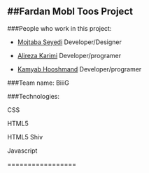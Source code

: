 ##Fardan Mobl Toos Project
---------------------------
###People who work in this project:

* [Mojtaba Seyedi](https://github.com/seyedi) Developer/Designer

* [Alireza Karimi](https://github.com/AlirezaKarimi) Developer/programer

* [Kamyab Hooshmand](https://github.com/Kamyab-H) Developer/programer


###Team name: BiiiG

###Technologies:

CSS

HTML5

HTML5 Shiv

Javascript 

=================